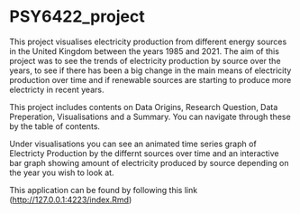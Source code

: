 # PSY6422_project

This project visualises electricity production from different energy sources in the United Kingdom between the years 1985 and 2021. The aim of this project was to see the trends of electricity production by source over the years, to see if there has been a big change in the main means of electricity production over time and if renewable sources are starting to produce more electricty in recent years.

This project includes contents on Data Origins, Research Question, Data Preperation, Visualisations and a Summary. You can navigate through these by the table of contents.

Under visualisations you can see an animated time series graph of Electricty Production by the differnt sources over time and an interactive bar graph showing amount of electricity produced by source depending on the year you wish to look at.

This application can be found by following this link (http://127.0.0.1:4223/index.Rmd)
